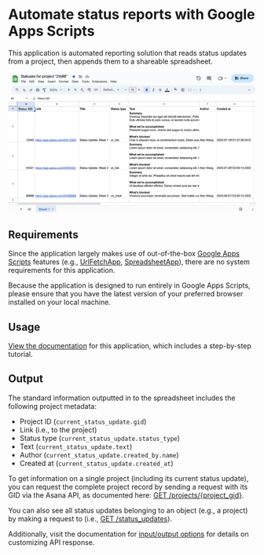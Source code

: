# Automate status reports with Google Apps Scripts
 
This application is automated reporting solution that reads status updates from a project, then appends them to a shareable spreadsheet.

![Sample spreadsheet output](./images/spreadsheetExample.png "Spreadsheet data generated from the application")

## Requirements

Since the application largely makes use of out-of-the-box [Google Apps Scripts](https://script.google.com/home/start) features (e.g., [UrlFetchApp](https://developers.google.com/apps-script/reference/url-fetch/url-fetch-app), [SpreadsheetApp](https://developers.google.com/apps-script/reference/spreadsheet/spreadsheet-app)), there are no system requirements for this application.

Because the application is designed to run entirely in Google Apps Scripts, please ensure that you have the latest version of your preferred browser installed on your local machine.

## Usage

[View the documentation](https://developers.asana.com/docs/automate-project-status-reports-with-google-apps-scripts) for this application, which includes a step-by-step tutorial.

## Output

The standard information outputted in to the spreadsheet includes the following project metadata:

* Project ID (`current_status_update.gid`)
* Link (i.e., to the project)
* Status type (`current_status_update.status_type`)
* Text (`current_status_update.text`)
* Author (`current_status_update.created_by.name`)
* Created at (`current_status_update.created_at`)

To get information on a single project (including its current status update), you can request the complete project record by sending a request with its GID via the Asana API, as documented here: [GET /projects/{project_gid}](https://developers.asana.com/reference/getproject).

You can also see all status updates belonging to an object (e.g., a project) by making a request to (i.e., [GET /status_updates](https://developers.asana.com/reference/getstatusesforobject)). 

Additionally, visit the documentation for [input/output options](https://developers.asana.com/docs/inputoutput-options) for details on customizing API response.